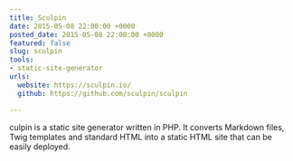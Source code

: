 ```yaml
---
title: Sculpin
date: 2015-05-08 22:00:00 +0000
posted_date: 2015-05-08 22:00:00 +0000
featured: false
slug: sculpin
tools:
- static-site-generator
urls:
  website: https://sculpin.io/
  github: https://github.com/sculpin/sculpin

---
```

culpin is a static site generator written in PHP. It converts Markdown files, Twig templates and standard HTML into a static HTML site that can be easily deployed.




